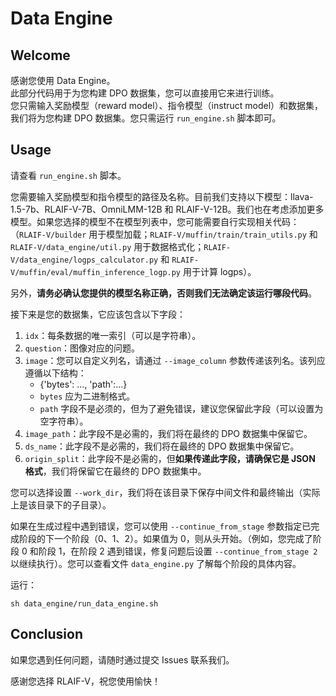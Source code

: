 # Data Engine

## Welcome
感谢您使用 Data Engine。  
此部分代码用于为您构建 DPO 数据集，您可以直接用它来进行训练。  
您只需输入奖励模型（reward model）、指令模型（instruct model）和数据集，我们将为您构建 DPO 数据集。您只需运行 `run_engine.sh` 脚本即可。

## Usage
请查看 `run_engine.sh` 脚本。

您需要输入奖励模型和指令模型的路径及名称。目前我们支持以下模型：llava-1.5-7b、RLAIF-V-7B、OmniLMM-12B 和 RLAIF-V-12B。我们也在考虑添加更多模型。如果您选择的模型不在模型列表中，您可能需要自行实现相关代码：（`RLAIF-V/builder` 用于模型加载；`RLAIF-V/muffin/train/train_utils.py` 和 `RLAIF-V/data_engine/util.py` 用于数据格式化；`RLAIF-V/data_engine/logps_calculator.py` 和 `RLAIF-V/muffin/eval/muffin_inference_logp.py` 用于计算 logps）。

另外，**请务必确认您提供的模型名称正确，否则我们无法确定该运行哪段代码**。

接下来是您的数据集，它应该包含以下字段：
1. `idx`：每条数据的唯一索引（可以是字符串）。
2. `question`：图像对应的问题。
3. `image`：您可以自定义列名，请通过 `--image_column` 参数传递该列名。该列应遵循以下结构：
   - {'bytes': ..., 'path':...}
   - `bytes` 应为二进制格式。
   - `path` 字段不是必须的，但为了避免错误，建议您保留此字段（可以设置为空字符串）。
4. `image_path`：此字段不是必需的，我们将在最终的 DPO 数据集中保留它。
5. `ds_name`：此字段不是必需的，我们将在最终的 DPO 数据集中保留它。
6. `origin_split`：此字段不是必需的，但**如果传递此字段，请确保它是 JSON 格式**，我们将保留它在最终的 DPO 数据集中。

您可以选择设置 `--work_dir`，我们将在该目录下保存中间文件和最终输出（实际上是该目录下的子目录）。

如果在生成过程中遇到错误，您可以使用 `--continue_from_stage` 参数指定已完成阶段的下一个阶段（0、1、2）。如果值为 0，则从头开始。（例如，您完成了阶段 0 和阶段 1，在阶段 2 遇到错误，修复问题后设置 `--continue_from_stage 2` 以继续执行）。您可以查看文件 `data_engine.py` 了解每个阶段的具体内容。

运行：
```shell
sh data_engine/run_data_engine.sh
```

## Conclusion
如果您遇到任何问题，请随时通过提交 Issues 联系我们。

感谢您选择 RLAIF-V，祝您使用愉快！
